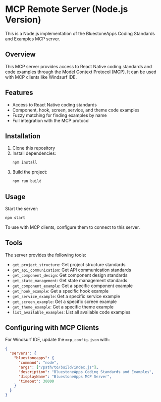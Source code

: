 # MCP Remote Server (Node.js Version)

This is a Node.js implementation of the BluestoneApps Coding Standards and Examples MCP server.

## Overview

This MCP server provides access to React Native coding standards and code examples through the Model Context Protocol (MCP). It can be used with MCP clients like Windsurf IDE.

## Features

- Access to React Native coding standards
- Component, hook, screen, service, and theme code examples
- Fuzzy matching for finding examples by name
- Full integration with the MCP protocol

## Installation

1. Clone this repository
2. Install dependencies:
   ```bash
   npm install
   ```
3. Build the project:
   ```bash
   npm run build
   ```

## Usage

Start the server:

```bash
npm start
```

To use with MCP clients, configure them to connect to this server.

## Tools

The server provides the following tools:

- `get_project_structure`: Get project structure standards
- `get_api_communication`: Get API communication standards 
- `get_component_design`: Get component design standards
- `get_state_management`: Get state management standards
- `get_component_example`: Get a specific component example
- `get_hook_example`: Get a specific hook example
- `get_service_example`: Get a specific service example 
- `get_screen_example`: Get a specific screen example
- `get_theme_example`: Get a specific theme example
- `list_available_examples`: List all available code examples

## Configuring with MCP Clients

For Windsurf IDE, update the `mcp_config.json` with:

```json
{
  "servers": {
    "bluestoneapps": {
      "command": "node",
      "args": ["/path/to/build/index.js"],
      "description": "BluestoneApps Coding Standards and Examples",
      "displayName": "BluestoneApps MCP Server",
      "timeout": 30000
    }
  }
}
